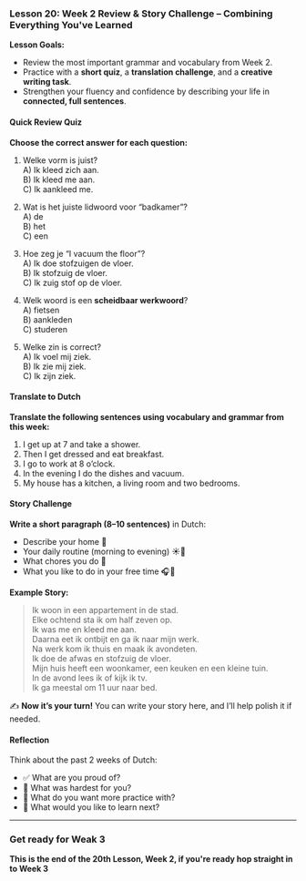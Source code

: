 ### Lesson 20: Week 2 Review & Story Challenge – Combining Everything You've Learned
**Lesson Goals:**
- Review the most important grammar and vocabulary from Week 2.  
- Practice with a **short quiz**, a **translation challenge**, and a **creative writing task**.  
- Strengthen your fluency and confidence by describing your life in **connected, full sentences**.

#### Quick Review Quiz
**Choose the correct answer for each question:**
1. Welke vorm is juist?  
   A) Ik kleed zich aan.  
   B) Ik kleed me aan.  
   C) Ik aankleed me.

2. Wat is het juiste lidwoord voor “badkamer”?  
   A) de  
   B) het  
   C) een

3. Hoe zeg je “I vacuum the floor”?  
   A) Ik doe stofzuigen de vloer.  
   B) Ik stofzuig de vloer.  
   C) Ik zuig stof op de vloer.

4. Welk woord is een **scheidbaar werkwoord**?  
   A) fietsen  
   B) aankleden  
   C) studeren

5. Welke zin is correct?  
   A) Ik voel mij ziek.  
   B) Ik zie mij ziek.  
   C) Ik zijn ziek.

#### Translate to Dutch
**Translate the following sentences using vocabulary and grammar from this week:**
1. I get up at 7 and take a shower.  
2. Then I get dressed and eat breakfast.  
3. I go to work at 8 o’clock.  
4. In the evening I do the dishes and vacuum.  
5. My house has a kitchen, a living room and two bedrooms.  

#### Story Challenge
**Write a short paragraph (8–10 sentences)** in Dutch:
- Describe your home 🏡  
- Your daily routine (morning to evening) ☀️🌙  
- What chores you do 🧽  
- What you like to do in your free time 🎧📖  

**Example Story:**
> Ik woon in een appartement in de stad.  
Elke ochtend sta ik om half zeven op.  
Ik was me en kleed me aan.  
Daarna eet ik ontbijt en ga ik naar mijn werk.  
Na werk kom ik thuis en maak ik avondeten.  
Ik doe de afwas en stofzuig de vloer.  
Mijn huis heeft een woonkamer, een keuken en een kleine tuin.  
In de avond lees ik of kijk ik tv.  
Ik ga meestal om 11 uur naar bed.

✍️ **Now it’s your turn!** You can write your story here, and I’ll help polish it if needed.

#### Reflection
Think about the past 2 weeks of Dutch:
- ✅ What are you proud of?
- 🤔 What was hardest for you?
- 📌 What do you want more practice with?
- 🎯 What would you like to learn next?

---
### Get ready for Weak 3
**This is the end of the 20th Lesson, Week 2, if you're ready hop straight in to Week 3**
